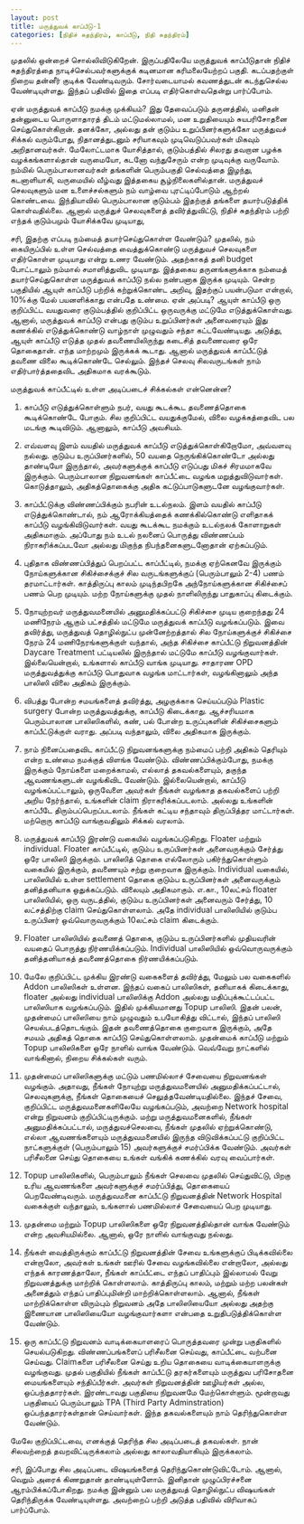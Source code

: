 ```yaml
---
layout: post
title: மருத்துவக் காப்பீடு-1
categories: [நிதிச் சுதந்திரம், காப்பீடு, நிதி சுதந்திரம்]
---
```


முதலில் ஒன்றைச் சொல்லிவிடுகிறேன். இருப்பதிலேயே மருத்துவக் காப்பீடுதான் நிதிச் சுதந்திரத்தை நாடிச்செல்பவர்களுக்குக் கடினமான கரிமலையேற்றப் பகுதி. கடப்பதற்குள் நிறைய தன்னீர் குடிக்க வேண்டிவரும். சோர்வடையாமல் கவணத்துடன் கடந்துசெல்ல வேண்டியுள்ளது. இந்தப் பதிவில் இதை எப்படி எதிர்கொள்வதென்று பார்ப்போம்.

ஏன் மருத்துவக் காப்பீடு நமக்கு முக்கியம்? இது தேவைப்படும் தருனத்தில், மனிதன் தன்னுடைய பொருளாதாரத் திடம் மட்டுமல்லாமல், மன உறுதியையும் சுயபரிசோதனை செய்துகொள்கிறான். தனக்கோ, அல்லது தன் குடும்ப உறுப்பினர்களுக்கோ மருத்துவச் சிக்கல் வரும்போது, நிதானத்துடனும் சரியாகவும் முடிவெடுப்பவர்கள் மிகவும் அறிதானவர்கள். மேலோட்டமாக யோசித்தால், குடும்பத்தில் சிலரது தவறான பழக்க வழக்கங்களால்தான் வருமையோ, கடனோ வந்துசேரும் என்ற முடிவுக்கு வருவோம். நம்மில் பெரும்பாலானவர்கள் தங்களின் பெரும்பகுதி செல்வத்தை இழந்து, கடனாளியாகி, வருமையில் வீழ்வது இத்தகைய சூழ்நிலைகளில்தான். மருத்துவச் செலவுகளும் மன உளைச்சல்களும் நம் வாழ்வை புரட்டிப்போடும் ஆற்றல் கொண்டவை. இந்தியாவில் பெரும்பாலான குடும்பம் இதற்குத் தங்களை தயார்படுத்திக் கொள்வதில்லை. ஆனால் மருத்துச் செலவுகளைத் தவிர்த்துவிட்டு, நிதிச் சுதந்திரம் பற்றி எந்தக் குடும்பமும் யோசிக்கவே முடியாது,

சரி, இதற்கு எப்படி நம்மைத் தயார்செய்துகொள்ள வேண்டும்? முதலில், நம் கையிருப்பில் உள்ள செல்வத்தை வைத்துக்கொண்டு மருத்துவச் செலவுகளை எதிர்கொள்ள முடியாது என்று உணர வேண்டும். அதற்காகத் தனி budget போட்டாலும் நம்மால் சமாளித்துவிட முடியாது. இத்தகைய தருனங்களுக்காக நம்மைத் தயார்செய்துகொள்ள மருத்துவக் காப்பீடு நல்ல நண்பனாக இருக்க முடியும். சென்ற பகுதியில் ஆயுள் காப்பீடு பற்றிக் கற்றுக்கொண்ட அறிவு, இதற்குப் பயன்படுமா என்றால், 10%க்கு மேல் பயனளிக்காது என்பதே உண்மை. ஏன் அப்படி? ஆயுள் காப்பீடு ஒரு குறிப்பிட்ட வயதுவரை குடும்பத்தில் குறிப்பிட்ட ஒருவருக்கு மட்டுமே எடுத்துக்கொள்வது. ஆனால், மருத்துவக் காப்பீடு என்பது குடும்ப உறுப்பினர்கள் அனைவரையும் இது கணக்கில் எடுத்துக்கொண்டு வாழ்நாள் முழுவதும் சந்தா கட்டவேண்டியது. அடுத்து, ஆயுள் காப்பீடு எடுத்த முதல் தவணையிலிருந்து கடைசித் தவணைவரை ஒரே தொகைதான். எந்த மாற்றமும் இருக்கக் கூடாது. ஆனால் மருத்துவக் காப்பீட்டுத் தவணை விலை கூடிக்கொண்டே செல்லும். இந்தச் செலவு சிலவருடங்கள் நாம் எதிர்பார்த்ததைவிட அதிகமாக வரக்கூடும்.

மருத்துவக் காப்பீட்டில் உள்ள அடிப்படைச் சிக்கல்கள் என்னென்ன?
1. காப்பீடு எடுத்துக்கொள்ளும் நபர், வயது கூடக்கூட தவணைத்தொகை கூடிக்கொண்டே போகும். சில குறிப்பிட்ட வயதுக்குமேல், விலை வழக்கத்தைவிட பல மடங்கு கூடிவிடும். ஆனாலும், காப்பீடு அவசியம்.

2. எவ்வளவு இளம் வயதில் மருத்துவக் காப்பீடு எடுத்துக்கொள்கிறோமோ, அவ்வளவு நல்லது. குடும்ப உருப்பினர்களில், 50 வயதை நெருங்கிக்கொண்டோ அல்லது தாண்டியோ இருந்தால், அவர்களுக்குக் காப்பீடு எடுப்பது மிகச் சிரமமாகவே இருக்கும். பெரும்பாலான நிறுவனங்கள் காப்பீட்டை வழங்க மறுத்துவிடுவார்கள். கொடுத்தாலும், அதிகத்தொகைக்கு அதிக கட்டுப்பாடுகளுடனே வழங்குவார்கள்.

3. காப்பீட்டுக்கு விண்ணப்பிக்கும் நபரின் உடல்நலம். இளம் வயதில் காப்பீடு எடுத்துக்கொண்டால், நம் ஆரோக்கியத்தைக் கணக்கில்கொண்டு எளிதாகக் காப்பீடு வழங்கிவிடுவார்கள். வயது கூடக்கூட நமக்கும் உடல்நலக் கோளாறுகள் அதிகமாகும். அப்போது நம் உடல் நலனைப் பொருத்து விண்ணப்பம் நிராகரிக்கப்படவோ அல்லது மிகுந்த நிபந்தனைகளுடனோதான் ஏற்கப்படும்.

4. புதிதாக விண்ணப்பித்துப் பெறப்பட்ட காப்பீட்டில், நமக்கு ஏற்கெனவே இருக்கும் நோய்களுக்கான சிகிச்சைக்குச் சில வருடங்களுக்குப் (பெரும்பாலும் 2-4) பணம் தரமாட்டார்கள். காத்திருப்பு காலம் முடிந்தபிறகே அந்நோய்களுக்கான சிகிச்சைப் பணம் பெற முடியும். மற்ற நோய்களுக்கு முதல் நாளிலிருந்து பாதுகாப்பு கிடைக்கும்.

5. நோயுற்றவர் மருத்துவமனையில் அனுமதிக்கப்பட்டு சிகிச்சை முடிய குறைந்தது 24 மணிநேரம் ஆகும் பட்சத்தில் மட்டுமே மருத்துவக் காப்பீடு வழங்கப்படும். இவை தவிர்த்து, மருத்துவத் தொழில்நுட்ப முன்னேற்றத்தால் சில நோய்களுக்குச் சிகிச்சை நேரம் 24 மணிநேரங்களுக்குள் வந்தால், அந்த சிகிச்சை காப்பீட்டு நிறுவனத்தின் Daycare Treatment பட்டியலில் இருந்தால் மட்டுமே காப்பீடு வழங்குவார்கள். இல்லையென்றால், உங்களால் காப்பீடு வாங்க முடியாது. சாதாரண OPD மருத்துவத்துக்கு காப்பீடு பொதுவாக வழங்க மாட்டார்கள், வழங்கினாலும் அந்த பாலிஸி விலை அதிகம் இருக்கும்.

6. விபத்து போன்ற சமயங்களைத் தவிர்த்து, அழகுக்காக செய்யப்படும் Plastic surgery போன்ற மருத்துவத்துக்கு, காப்பீடு கிடைக்காது. ஆச்சரியமாக பெரும்பாலான பாலிஸிகளில், கண், பல் போன்ற உருப்புகளின் சிகிச்சைகளும் காப்பீட்டுக்குள் வராது. அப்படி வந்தாலும், விலை அதிகமாக இருக்கும்.

7. நாம் நினைப்பதைவிட காப்பீட்டு நிறுவனங்களுக்கு நம்மைப் பற்றி அதிகம் தெரியும் என்ற உண்மை நமக்குத் விளங்க வேண்டும். விண்ணப்பிக்கும்போது, நமக்கு இருக்கும் நோய்களை மறைக்காமல், எல்லாத் தகவல்களையும், தகுந்த ஆவணங்களுடன் வழங்கிவிட வேண்டும். இல்லையென்றால், காப்பீடு வழங்கப்பட்டாலும், ஒருவேளை அவர்கள் நீங்கள் வழங்காத தகவல்களைப் பற்றி அறிய நேர்ந்தால், உங்களின் claim நிராகரிக்கப்படலாம். அல்லது உங்களின் காப்பீடே திரும்பப்பெறப்படலாம். நீங்கள் கட்டிய சந்தாவும் திருப்பித்தர மாட்டார்கள். மற்றொரு காப்பீடு வாங்குவதிலும் சிக்கல் வரலாம்.

8. மருத்துவக் காப்பீடு இரண்டு வகையில் வழங்கப்படுகிறது. Floater மற்றும் individual. Floater காப்பீட்டில், குடும்ப உருப்பினர்கள் அனைவருக்கும் சேர்த்து ஒரே பாலிஸி இருக்கும். பாலிஸித் தொகை எல்லோரும் பகிர்ந்துகொள்ளும் வகையில் இருக்கும், தவணையும் சற்று குறைவாக இருக்கும். Individual வகையில், பாலிஸியில் உள்ள settlement தொகை குடும்ப உருப்பினர்கள் அனைவருக்கும் தனித்தனியாக ஒதுக்கப்படும். விலையும் அதிகமாகும். எ.கா., 10லட்சம் floater பாலிஸியில், ஒரு வருடத்தில், குடும்ப உருப்பினர்கள் அனைவரும் சேர்த்து, 10 லட்சத்திற்கு claim செய்துகொள்ளலாம். அதே individual பாலிஸியில் குடும்ப உருப்பினர் ஒவ்வொருவருக்கும் 10லட்சம் claim கிடைக்கும்.

9. Floater பாலிஸியில் தவணைத் தொகை, குடும்ப உருப்பினர்களில் முதியவரின் வயதைப் பொருத்து நிர்ணயிக்கப்படும். Individual பாலிஸியில் ஒவ்வொருவருக்கும் தனித்தனியாகத் தவணைத்தொகை  நிர்ணயிக்கப்படும்.

10. மேலே குறிப்பிட்ட முக்கிய இரண்டு வகைகளைத் தவிர்த்து, மேலும் பல வகைகளில் Addon பாலிஸிகள் உள்ளன. இந்தப் வகைப் பாலிஸிகள், தனியாகக் கிடைக்காது, floater அல்லது individual பாலிஸிக்கு Addon அல்லது மதிப்புக்கூட்டப்பட்ட பாலிஸியாக வழங்கப்படும். இதில் முக்கியமானது Topup பாலிஸி.  இதன் பலன், முதன்மைப் பாலிஸியை நாம் முழுவதும் உபயோகித்து விட்டால், இந்தப் பாலிஸி செயல்படத்தொடங்கும். இதன் தவணைத்தொகை குறைவாக இருக்கும், அதே சமயம் அதிகத் தொகை காப்பீடு செய்துகொள்ளலாம். முதன்மைக் காப்பீடு மற்றும் Topup பாலிஸிகளை ஒரே நாளில் வாங்க வேண்டும். வெவ்வேறு நாட்களில் வாங்கினால், நிறைய சிக்கல்கள் வரும்.

11. முதன்மைப் பாலிஸிகளுக்கு மட்டும் பணமில்லாச் சேவையை நிறுவனங்கள் வழங்கும். அதாவது, நீங்கள் நோயுற்று மருத்துவமனையில் அனுமதிக்கப்பட்டால், செலவுகளுக்கு, நீங்கள் தொகையைச் செலுத்தவேண்டியதில்லை. இந்தச் சேவை, குறிப்பிட்ட மருத்துவமனைகளிலேயே வழங்கப்படும், அவற்றை Network hospital என்று நிறுவனம் குறிப்பிட்டிருக்கும். மற்று மருத்துவமனைகளில், நீங்கள் அனுமதிக்கப்பட்டால், மருத்துவச்செலவை, நீங்கள் முதலில் ஏற்றுக்கொண்டு, எல்லா ஆவணங்களையும் மருத்துவமனையில் இருந்த விடுவிக்கப்பட்டு குறிப்பிட்ட நாட்களுக்குள் (பெரும்பாலும் 15) அவர்களுக்குச் சமர்ப்பிக்க வேண்டும். அவர்கள் பரிசீலனை செய்து தொகையை உங்கள் வங்கிக் கணக்கில் வரவு வைப்பார்கள்.

12. Topup பாலிஸிகளில், பெரும்பாலும் நீங்கள் செலவை முதலில் செய்துவிட்டு, பிறகு உரிய ஆவணங்களை அவர்களுக்குச் சமர்ப்பித்து, தொகையைப் பெறவேண்டிவரும். மருத்துவமனை காப்பீட்டு நிறுவனத்தின் Network Hospital வகைக்குள் வந்தாலும், உங்களால் பணமில்லாச் சேவையைப் பெற முடியாது.

13. முதன்மை மற்றும் Topup பாலிஸிகளை ஒரே நிறுவனத்தில்தான் வாங்க வேண்டும் என்ற அவசியமில்லை. ஆனால், ஒரே நாளில் வாங்குவது நல்லது.

14. நீங்கள் வைத்திருக்கும் காப்பீட்டு நிறுவனத்தின் சேவை உங்களுக்குப் பிடிக்கவில்லை என்றாலோ, அவர்கள் உங்கள் ஊரில் சேவை வழங்கவில்லை என்றாலோ, அல்லது எந்தக் காரணத்தாலோ, நீங்கள் காப்பீட்டை எந்தப் பாதிப்பும் இல்லாமல் வேறு நிறுவனத்துக்கு மாற்றிக் கொள்ளலாம். காத்திருப்பு காலம், மற்றும் மற்ற பலன்கள் அனைத்தும் எந்தப் பாதிப்புமின்றி மாற்றிக்கொள்ளலாம். ஆனால், நீங்கள் மாற்றிக்கொள்ள விரும்பும் நிறுவனம் அதே பாலிஸியையோ அல்லது அதற்கு இணையான பாலிஸியையோ வழங்குவார்களா என்பதை உறுதிபடுத்திக்கொள்ள வேண்டும்.

15. ஒரு காப்பீட்டு நிறுவனம் வாடிக்கையாளரைப் பொருத்தவரை முன்று பகுதிகளில் செயல்படுகிறது. விண்ணப்பங்களைப் பரிசீலனை செய்வது, காப்பீட்டை வற்பனை செய்வது. Claimகளை பரிசீலனை செய்து உறிய தொகையை வாடிக்கையாளருக்கு வழங்குவது. முதல் பகுதியில் நீங்கள் காப்பீட்டு தரகர்களையும் மருத்துவ பரிசோதனை மையங்களையும் சந்திப்பீர்கள். அவர்கள் நிறுவனத்தின் ஊழியர்கள் அல்ல, ஒப்பந்ததாரர்கள். இரண்டாவது பகுதியை நிறுவனமே மேற்கொள்ளும். மூன்றாவது பகுதியைப் பெரும்பாலும் TPA (Third Party Adminstration) ஒப்பந்ததாரர்கள்தான் செய்வார்கள். இந்த தகவல்களையும் நாம் தெரிந்துகொள்ள வேண்டும். 

மேலே குறிப்பிட்டவை, எனக்குத் தெரிந்த சில அடிப்படைத் தகவல்கள். நான் சிலவற்றைத் தவறவிட்டிருக்கலாம் அல்லது காலாவதியாகியும் இருக்கலாம்.

சரி, இப்போது சில அடிப்படை விஷயங்களைத் தெரிந்துகொண்டுவிட்டோம். ஆனால், வெறும் அரைக் கிணறுதான் தாண்டியுள்ளோம். இனிதான் முழுப்பிரச்சனை ஆரம்பிக்கப்போகிறது. நமக்கு இன்னும் பல மருத்துவத் தொழில்நுட்ப விஷயங்கள் தெரிந்திருக்க வேண்டியுள்ளது. அவற்றைப் பற்றி அடுத்த பதிவில் விரிவாகப் பார்ப்போம்.
